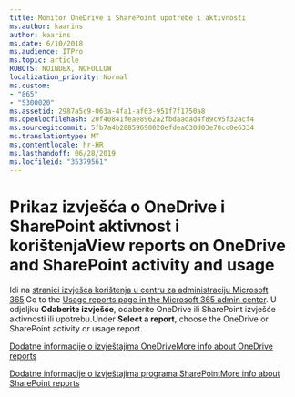 ```yaml
---
title: Monitor OneDrive i SharePoint upotrebe i aktivnosti
ms.author: kaarins
author: kaarins
ms.date: 6/10/2018
ms.audience: ITPro
ms.topic: article
ROBOTS: NOINDEX, NOFOLLOW
localization_priority: Normal
ms.custom:
- "865"
- "5300020"
ms.assetid: 2987a5c9-063a-4fa1-af03-951f7f1750a8
ms.openlocfilehash: 20f40841feae8962a2fbdaadad4f89c95f32acf4
ms.sourcegitcommit: 5fb7a4b28859690020efdea630d03e70cc0e6334
ms.translationtype: MT
ms.contentlocale: hr-HR
ms.lasthandoff: 06/28/2019
ms.locfileid: "35379561"
---
```

# <a name="view-reports-on-onedrive-and-sharepoint-activity-and-usage"></a><span data-ttu-id="83bf1-102">Prikaz izvješća o OneDrive i SharePoint aktivnost i korištenja</span><span class="sxs-lookup"><span data-stu-id="83bf1-102">View reports on OneDrive and SharePoint activity and usage</span></span>

<span data-ttu-id="83bf1-103">Idi na [stranici izvješća korištenja u centru za administraciju Microsoft 365](https://admin.microsoft.com/AdminPortal/Home).</span><span class="sxs-lookup"><span data-stu-id="83bf1-103">Go to the [Usage reports page in the Microsoft 365 admin center](https://admin.microsoft.com/AdminPortal/Home).</span></span> <span data-ttu-id="83bf1-104">U odjeljku **Odaberite izvješće**, odaberite OneDrive ili SharePoint izvješće aktivnosti ili upotrebu.</span><span class="sxs-lookup"><span data-stu-id="83bf1-104">Under **Select a report**, choose the OneDrive or SharePoint activity or usage report.</span></span>
  
[<span data-ttu-id="83bf1-105">Dodatne informacije o izvještajima OneDrive</span><span class="sxs-lookup"><span data-stu-id="83bf1-105">More info about OneDrive reports</span></span>](https://go.microsoft.com/fwlink/?linkid=875239)
  
[<span data-ttu-id="83bf1-106">Dodatne informacije o izvještajima programa SharePoint</span><span class="sxs-lookup"><span data-stu-id="83bf1-106">More info about SharePoint reports</span></span>](https://go.microsoft.com/fwlink/?linkid=875240)
  